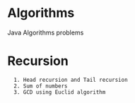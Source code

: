 # Algorithms
Java Algorithms problems
  # Recursion
      1. Head recursion and Tail recursion
      2. Sum of numbers
      3. GCD using Euclid algorithm
